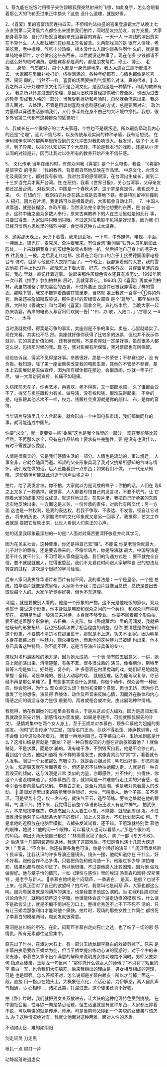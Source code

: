 
1、蔡九能在吃饭时用筷子夹住碧眼狐狸突然射来的飞镖，如此身手，怎么会眼看着那么大的飞轮丢过来正中额头？这些 没什么道理，就是好看。

2、《喜宴》里的喜宴场面连拍四天。不但纽约法拉盛的喜来登旅馆大厅从晚上七点直到第二天清晨六点都空出来提供我们拍片，同时朋友拉朋友，各方支援，大家都身着华服、自行打扮妥当地前来充当喜宴的宾客。一天一人 十块钱的演出费实在不算什么，人人都找我们在纱票上签名留念。头两部戏真的是 很有人情味，老美吃苦，老中撑腰，气氛十分热络，根本没什么人跟你谈条件啊什 么的，就是很单纯地来帮忙，才会做出这些东西来，以后就没这种事了。现在花多 少钱都请不到这么好的临时演员。那些宾客都是真的，都是朋友帮忙，硕士、博士、 老板……身份、气质都对，每个人都是一身光鲜地来。我太太连女生厕所都进不去， 大家都在里面补妆打扮，挤得满满的，各种年纪都有，心情也都像是吃喜酒、闹洞 房的，当然不一样。喜宴的场面要拍到气氛那么对味，真的很难。
3、我之所以习于处理中原文化而不是台湾文化，是因为这是一种情怀，和我的教养有关。 我之所以怀念过去的伦理，是因为旧秩序曾经提供我们安全感，也因为过去的教养 形成我人格的一部分。当我受到挫折和考验时，自然就会流露出来。我必须去面对、 去处理，不管是用讽刺喜剧或悲剧感伤的方式，总是要面对它。
政治力量得以穿透生活影响我们，人们
多半处在身不由己的大环境中挣扎。我想，很多外省第二代都有这种掺杂的感觉吧！

4、我成长在一个很保守的士大夫家庭，个性也不是很叛逆，所以最能牵动我内心 的还是“伦理”。面对不能尽孝，以及传统与现实间的种种矛盾，我有话想说。
在伊利诺伊求学的那两年里所受到的文化冲击对我影响很大。我发现，隔了个 太平洋，到了异邦，以往的认知却来了个大反转，不论是我本行的戏剧，还是从小
所认同的对错是非，因而让我对以往所有的教养开始产生不信任感。
												
5、
文化传承
当年在纽约时，有观众问我《喜宴》是个什么电影，我说：“《喜宴》是部李安 的电影！ ”我的教养、背景都自然地反映在作品里。
中原文化、台湾文化及美国文化，都对我有影响。
我对台湾的感情很深，在台湾出生成长，直到二十三岁当完兵才离开台湾。住 在纽约，我看《世界日报》，关心台湾事，父母亲友都还定居台湾。
对我来说，中国是一个春秋大梦，这个梦是真是假，我也说不上来。 
6、在纽约时，我刚拍完片走在路上或是去搭地下铁，都要特别留神别撞到人 招打。因为在片场，我走路可以是横着走的，大家都会自动让开。 
7、中国人讲厚道，就是装糊涂，各取所需，当然没法完全拿到他想要的东西，是 各退一步。这种中庸之道为多数人奉行，原来古典教养下的人在生活里就是如此行 事，只要过得去，大家就睁只眼闭只眼。不过这对拍电影不见得是好现象，因为我 们已经习惯西方思维里的强烈冲突，会觉得这种方式太温吞。

8、颁奖那天晚上，天仍下着雪。我来到会场，一下车，中外媒体，电视、平面，
一拥而上，镁光灯、麦克风，全冲着我来。有位台湾“新闻局”驻外人员见到如此 阵仗，一上来就把我身上的灰绿色破雪衣刷地一扒，然后把他自己身上的呢子大衣 往我身上一披。之后我走红地毯、接着在会场门口的台子上接受德国国家电视台专 访时，就多亏他这件大衣撑门面了。一个晚上，我都穿着他的大衣，我的雪衣他拿 在手上也没穿。那晚天上下着大雪，好冻，他没件外衣，只穿着单薄的西装，我心 里就一直记挂着这事。
说起来那件灰绿色雪衣还算有点历史。1992年第一次带着《推手》参加柏林影 展时，我就穿着它。
1993年因《喜宴》再度来到柏林，我虽然准备了参加宴会的西装，不过外套还 是这件已被我穿得走了样的雪衣。那晚下雪，我又不能穿着西装在雪里走，当然就 罩上我这一百零一①件的外套。后来还被詹姆斯取笑说，那件走样的灰绿雪衣简直 是个“耻辱”。
那年柏林影展，大陆的《香魂女》和台湾的《喜宴》同拿金熊。典礼结束后， 当晚大家一起办庆功宴，两岸的电影人与官帛们欢聚—告| "^曰、办:肤，入陆口、」\\甘哪乂	一4 口〜 …-	水辱

当时我就觉得，得奖是可争的事实，卖座则是不争的事实。卖座，心里就踏实了。现在来看，其实也不尽 然。卖座就好像你获得了比较多的选票，但也并不表示你就对。它的真正价值如何， 还有待观察，不是卖座就一定是好事，虽然很多人都这么说，包括那时候的我。现 在，我对影展有所保留，我对票房也有所保留。

经验告诉我，得奖不见得是好事。参赛很好，那是一种荣誉；不参赛也好，没 有负担。我知道，除了第一座金熊奖改变我的电影生涯，其他的不管参不参赛，基 本上去影展就是去做宣传，因为所有媒体都在那边，会很热闹，你就一竿子打尽， 做一大票访问宣传，长痛不如短痛。

久病床前无孝子，你再艺术，再喜欢，老不得奖，又一部部地赔，
久了谁都会受不了。得奖与卖座跟权力有关。做导演，没有权和钱，很难玩得起来。
不幸的是，电影跟其他艺术不一样，权力、钱跟社会资源就是你的颜料、
布，是你的音符。


当华语片导演里几个人合起来，就会形成一个中国电影市场，我们都做同样的
事，就可能造成中国热。

你要“求全”，就一定要受―些“委屈”这也是我个性里的一部分。
现在我能够比较坦然，不再那么求全，只有在作品结构上要求有些完整性，要 是没有也没什么，有时不需要那么委屈。

人情是很真实的，它是我们感情生活的一部分。人情也是流动的，事过境迁，
人事全非，它就会随风而逝。郎叔的父亲形象具现了我对父执辈所感知的气味与情 怀。我们现在做的话，后人还能看到一点东西；如果我们不做，下一代无从知晓， 这份情愫可能就此消逝于风声尘埃之中！

拍片，给了我发言权。你不拍，大家就以为是现成的样子；你拍的话，人们在 现&之上又多了一种选择。我觉得，人人都要珍惜自己的发言权，不要不坑气，让 它随着大家的成事习惯或成见，就这样地过去。在影片里，我把自己所承袭的东西 忠实地反映出来，一方面这是义务，一份传承的责任，对后代有所交代；另一方面 这也是一种权利，是我的表达权，若我不争取、不表达、不发言，径自让它过去， 将来的历史、大家脑海中的文化印象就又是另一回事了。我觉得，艺文工作者就是 要把它反映出来，让世人看到人们真正的心声。

她的话里我印象最深刻的一句是:“人面对对痛苦要深怀敬意并向其学习。

因为在民主社会，这种尊重，你还是得自己去“赚”。不能说 你是老爸你就最大，儿子对你的尊敬，还是要去挣来的。不像华语片，你是导演就 最大，中国导演是爱干什么就干什么，不习惯跟人家商量沟通。我们的沟通方式是：
要不就完全自信，要不就屈就他人，觉得很委屈。我们不太爱花时间跟人家解释自 己的想法及转变的过程，这次是个很好的学习经验。

后来人家问我执导华语片和西片有何不同，我的看法是：一个是皇帝，一个是 总统。拍华语片就像是做皇帝，大家听令于我；拍西片就像当总统，总统是要出去 取悦每个人的。大家乍听觉得好笑，但也不无道理。

 明星，就是要被别人看的。他是一个形象的产物。这不光是他吃饭的家伙，观众也惯于
接受这个形象，他本身就是电影和观众之间的一个契约，和观众间有种默契在。
把明星当成一般演员来对待，本身就不够专业。
你要不顺着那个形象拍，要不就逆着那个形象拍，去扭曲、去变形。如《卧虎藏龙》 里的周润发，我就把他既有的形象扭转，我也把杨紫琼做了相当程度的调整。但你 要清楚是你在扭转这个形象，不要搞不清楚地在那里蛮干，那就是不上道，功夫不 到家。因为明星本身在银幕上有一种魅力，观众接受他，而且他的这种魅力已被建 构出来，他本身已具备这种特质，你不能不理，这是当导演应该具备的专业。

演戏对埃玛最困难的地方是，因为她太成熟，一个表 情有四五层意义，一讲，她马上就能演出来，清清楚楚，有条不紊。很多很成熟的 演员，像梅丽尔，斯特里普等人均是如此。好处是，复杂的、许 多意涵在内里搅动的戏，她们轻易地就能掌握丨全释。可是单纯的、要让人动容的戏， 就很困难。因为能驾驭复杂，你已经不再是那么单纯了。
有些事其实没什么道理。你做个动作，观众会有一种反应，你会觉得，为什么 观众会这么想？我当初没那个意思，但也无妨，因为你已激发了他的想像。演员得 靠肢体、动作及声音来反映心情，因而外在肢体和内心情感之间的调适与张力是很 重要的，两者或相合或冲突，由此展现种种情绪。

我觉得，他在教训她的过程里会有看头，于是从这点切入编戏。因为是周润发演. 我就改变原先计划，朝感情戏方面发展。如果是李连杰，可能就照我原先的计戈!， 感情戏集中在两个女人身上。至于玉娇龙对李慕白，顶多仰慕他为姐姐的男朋友。 同时“武当传承”的主题，包括名门正派、剑诀不得走歪、师承教训等，也不会像 如今这般多所着力。
我曾一再地问自己，在李慕白心中，玉娇龙到底是什么？这堆纠结是否就是 “藏龙”？是一种自我毁灭的力量在背后驱策着他？！就像赌徒，不是求赢，而是求 输的。没有输干净，不到毁灭自我，他是不会停止的。看到这个女孩，他就知道将 有不祥的事情发生，就像青冥剑的“冥”字，看着就令人发毛。眼见一个女孩那么 有吸引力，就是会心胆发怵；明知没好事，却恶向胆边生；知道毁灭就在后面等着 你，但还是忍不住地往她那边走。人就是有一种自我毁灭的倾向，这与浪漫是非常 类似的力量，亦即感性，挡不住的。挡得住，你这个人也没啥味道了。对李慕白而 言，就如同是一种难舍行走江湖的兴奋感，也牵引着他走向最后的悲剧。
李慕白之死，是全片的高潮，也是我对原著最大的改动。

周润发造型出来的感觉我觉得很好，大怏，气魄慑人。他个子高，虽不灵活， 可是架势十足，仅一席长袍，就侠气干云，造型简练。厉害之处就在他的眼睛，气 度不凡。拍下来，我觉得目前整个华语影坛还没人有这种神气。
拍武侠片，本来想找李连杰，李连杰因为太太要生小孩，不能接，就想到周润 发。不过很难想像他刹了头梳起条大辫子的模样，加上人又高大，不知比划起来如 何。于是拿他的近照放在电脑里模拟，去掉头发试试看，还不错。王蕙玲就特别爱 慕他的眼神，她说：“他的同一个眼神，可以看敌人也可以看情人。”那是个很带戏		
的角色。演出头两天他自己都说：“林青霞沉寂了很久，演了一部《东方不败》，之 后连演十几部男装造型退休。我演了这部戏后，不知是否也演十几部大侠退休！” 我说：“不会啦，你还有很多角色可演，你是个很好的演员！”
周汗萄发经验彳艮丰富，比我认识的许多导演还懂镜头。镜头一摆，他就知道你在 干什么，好不好看。跟他合作不必多讲，只要把角色和他沟通一下。他跟过多少导 演拍电影，结果也都与观众印证了，所以他很懂。不过要他感人比较困难，因为他 做戏做得好。他与章子怡的情形，一如《理性与感性》里的埃玛·汤普森和凯特·涅斯莱特
，是老手与新人。
李慕白始终是个闷葫芦，一番表白， 是真，是假？也说不上来。他真正面对了自己的欲望吗？拍片时，我常叫他是闷葫 芦，大家也都这么叫。因为周润发就是闷葫芦的演法，也是我要求他这么演的。当 初我6艮周润I发讨论角色时，就用闷葫芦这个字眼。他很能体会这个游走边缘的模糊 性，什么话不是欲言又止，就是不偏不倚讲在刀口上，整得俞秀莲不上不下不死不 活的，只有让玉娇龙那张利口才能骂他个痛快。拍片时，现场的那些女性工作同仁 都恨死了李慕白的模棱两可，周润发就很得意。

窑洞是总纠结的所在。在此，闷葫芦李慕白走向死亡之途，也了结了一切的恩 怨情仇，所有元素都往这里集中。

原先出了竹林，在潭边大石上，有一部分玉娇龙跟李慕白的戏被剪掉了。原来 是李慕白执意要收玉娇龙为徒，但当玉娇龙提出练功心诀的疑惑时，对于个中的来 龙去脉，李慕白又拿不出个满意的解释来说明男女练功理路不同时，男师父要如何 指点女徒弟。玉娇龙一句反问：”那你凭什么做女人的师傅？”不只将了戏里的李 慕白一军，也令我们大伤脑筋。后来我掰出的理由是，男女相反相成的道理，可是 也是牵强。怎么答都不对，怎么说都是李慕白赖皮！所以才剪掉上面这一段，直接 用一指点在她头上，大概象征点化，点活心苗，为伊解惑，两人自此声气相通，心 心相印……诸如此类，打混过去。这个徒弟还真不好收。

拍《卧》片时，我们就把男女关系放进去，让大侠的这种伦理特色受到挑战。 在中国社会里，性与欲一向是禁忌话题，但生活里就是有这种东西，大家都压抑着 不说，可以明讲的就是传承、师承。可是当男师父碰到一个美貌的女徒弟时该怎么 办？这种情况绝对有，我就让他面对这种两难，面对人性的矛盾。

不动如山岳，难知如阴阳

剑走轻灵 刀走黑

枪扎一点 棍打一片

动静起落进退虚实

